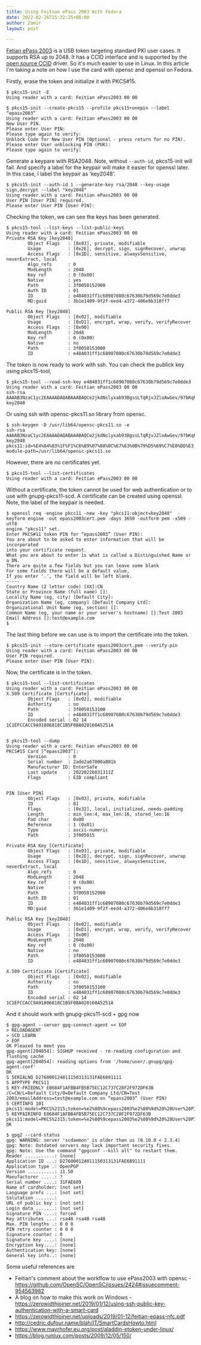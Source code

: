 ```yaml
---
title: Using Feitian ePass 2003 With Fedora
date: 2022-02-26T15:22:25+08:00
author: Zamir
layout: post

---
```


[Fetian ePass 2003](https://web.archive.org/web/20220226072631/https://www.ftsafe.com/Products/PKI/Standard/Specification) is a USB token targeting standard PKI user cases. It supports RSA up to 2048. It has a CCID interface and is supported by the [open source CCID](https://salsa.debian.org/rousseau/CCID/) driver. So it's much easier to use in Linux. In this article I'm taking a note on how I use the card with opensc and openssl on Fedora.

Firstly, erase the token and initialize it with PKCS#15.
```
$ pkcs15-init -E
Using reader with a card: Feitian ePass2003 00 00

$ pkcs15-init --create-pkcs15 --profile pkcs15+onepin --label “epass2003”
Using reader with a card: Feitian ePass2003 00 00
New User PIN.
Please enter User PIN: 
Please type again to verify: 
Unblock Code for New User PIN (Optional - press return for no PIN).
Please enter User unblocking PIN (PUK): 
Please type again to verify: 
```
Generate a keypare with RSA2048. Note, without `--auth-id`, pkcs15-init will fail. And specify a label for the keypair will make it easier for openssl later. In this case, I label the keypair as 'key2048'.

```
$ pkcs15-init --auth-id 1 --generate-key rsa/2048 --key-usage sign,decrypt --label "key2048"
Using reader with a card: Feitian ePass2003 00 00
User PIN [User PIN] required.
Please enter User PIN [User PIN]: 
```

Checking the token, we can see the keys has been generated.

```
$ pkcs15-tool --list-keys --list-public-keys
Using reader with a card: Feitian ePass2003 00 00
Private RSA Key [key2048]
        Object Flags   : [0x03], private, modifiable
        Usage          : [0x2E], decrypt, sign, signRecover, unwrap
        Access Flags   : [0x1D], sensitive, alwaysSensitive, neverExtract, local
        Algo_refs      : 0
        ModLength      : 2048
        Key ref        : 0 (0x00)
        Native         : yes
        Path           : 3f0050152900
        Auth ID        : 01
        ID             : e484031ff1c68907080c67630b79d569c7e0dde3
        MD:guid        : 3b1e1409-9f2f-eed4-a372-406e8b318ff7                                                                                                                                 
                                                                                                                                                                                              
Public RSA Key [key2048]                                                                                                                                                                      
        Object Flags   : [0x02], modifiable                                                                                                                                                   
        Usage          : [0xD1], encrypt, wrap, verify, verifyRecover                                                                                                                         
        Access Flags   : [0x00]                                                                                                                                                               
        ModLength      : 2048                                                                                                                                                                 
        Key ref        : 0 (0x00)                                                                                                                                                             
        Native         : no
        Path           : 3f0050153000
        ID             : e484031ff1c68907080c67630b79d569c7e0dde3
```

The token is now ready to work with ssh. You can check the publick key using pkcs15-tool,

```
$ pkcs15-tool --read-ssh-key e484031ff1c68907080c67630b79d569c7e0dde3
Using reader with a card: Feitian ePass2003 00 00
ssh-rsa AAAAB3NzaC1yc2EAAAADAQABAAABAQCe2jkdNslyxab93BgssLTqRjvJZloAwGev/97bKqhsT5k0rSyn/98Cxk0oT6L84n2wTZ+xAENLJ9M5DJLBVMz2bACVEXqNe0HAAyrDwjfvF5cqKXa4sPkUrb+yq3RrVry9OXMm7I/mHeRUSOFkwvKn1SR4kpEVvjpm896W/KNFOM5JEqK4/A4m28gYOKNcKBUK/gShpfxvbdBszBF2jkzni1a+Btil0oLVv/ha/yOxU3CKzhs8EM42LM449HrXK5uaX/2YDz/wNUDlgR7YaNXkS2E7wauEOfI6ukF9AfUTyU+/f6x32KoN7fbiZLvgicwD8qNeBb7UvVRcb2Jyisxv key2048
```

Or using ssh with opensc-pkcs11.so library from opensc.

```
$ ssh-keygen -D /usr/lib64/opensc-pkcs11.so -e
ssh-rsa AAAAB3NzaC1yc2EAAAADAQABAAABAQCe2jkdNslyxab93BgssLTqRjvJZloAwGev/97bKqhsT5k0rSyn/98Cxk0oT6L84n2wTZ+xAENLJ9M5DJLBVMz2bACVEXqNe0HAAyrDwjfvF5cqKXa4sPkUrb+yq3RrVry9OXMm7I/mHeRUSOFkwvKn1SR4kpEVvjpm896W/KNFOM5JEqK4/A4m28gYOKNcKBUK/gShpfxvbdBszBF2jkzni1a+Btil0oLVv/ha/yOxU3CKzhs8EM42LM449HrXK5uaX/2YDz/wNUDlgR7YaNXkS2E7wauEOfI6ukF9AfUTyU+/f6x32KoN7fbiZLvgicwD8qNeBb7UvVRcb2Jyisxv key2048 pkcs11:id=%E4%84%03%1F%F1%C6%89%07%08%0C%67%63%0B%79%D5%69%C7%E0%DD%E3;object=key2048;token=%E2%80%9Cepass2003%E2%80%9D%20(User%20PIN);manufacturer=EnterSafe?module-path=/usr/lib64/opensc-pkcs11.so

```

However, there are no certificates yet.

```
$ pkcs15-tool --list-certificates
Using reader with a card: Feitian ePass2003 00 00
```

Without a certificate, the token cannot be used for web authentication or to use with gnupg-pkcs11-scd. A certificate can be created using openssl. Note, the label of the keypair is needed.

```
$ openssl req -engine pkcs11 -new -key "pkcs11:object=key2048"  -keyform engine -out epass2003cert.pem -days 3650 -outform pem -x509 -utf8
engine "pkcs11" set.
Enter PKCS#11 token PIN for “epass2003” (User PIN):
You are about to be asked to enter information that will be incorporated
into your certificate request.
What you are about to enter is what is called a Distinguished Name or a DN.
There are quite a few fields but you can leave some blank
For some fields there will be a default value,
If you enter '.', the field will be left blank.
-----
Country Name (2 letter code) [XX]:CN
State or Province Name (full name) []:
Locality Name (eg, city) [Default City]:
Organization Name (eg, company) [Default Company Ltd]:
Organizational Unit Name (eg, section) []:
Common Name (eg, your name or your server's hostname) []:Test 2003
Email Address []:test@example.com
$ 
```

The last thing before we can use is to import the certificate into the token.

```
$ pkcs15-init --store-certificate epass2003cert.pem --verify-pin
Using reader with a card: Feitian ePass2003 00 00
User PIN required.
Please enter User PIN [User PIN]: 
```

Now, the certificate is in the token.
```
$ pkcs15-tool --list-certificates
Using reader with a card: Feitian ePass2003 00 00
X.509 Certificate [Certificate]
        Object Flags   : [0x02], modifiable
        Authority      : no
        Path           : 3f0050153100
        ID             : e484031ff1c68907080c67630b79d569c7e0dde3
        Encoded serial : 02 14 1C1EFCCACC9A91806818C1B5F0BA020160A5251A


$ pkcs15-tool --dump
Using reader with a card: Feitian ePass2003 00 00
PKCS#15 Card [“epass2003”]:
        Version        : 0
        Serial number  : 2ade2a67000a801b
        Manufacturer ID: EnterSafe
        Last update    : 20220226031311Z
        Flags          : EID compliant


PIN [User PIN]
        Object Flags   : [0x03], private, modifiable
        ID             : 01
        Flags          : [0x32], local, initialized, needs-padding
        Length         : min_len:4, max_len:16, stored_len:16
        Pad char       : 0x00
        Reference      : 1 (0x01)
        Type           : ascii-numeric
        Path           : 3f005015

Private RSA Key [Certificate]
        Object Flags   : [0x03], private, modifiable
        Usage          : [0x2E], decrypt, sign, signRecover, unwrap
        Access Flags   : [0x1D], sensitive, alwaysSensitive, neverExtract, local
        Algo_refs      : 0
        ModLength      : 2048
        Key ref        : 0 (0x00)
        Native         : yes
        Path           : 3f0050152900
        Auth ID        : 01
        ID             : e484031ff1c68907080c67630b79d569c7e0dde3
        MD:guid        : 3b1e1409-9f2f-eed4-a372-406e8b318ff7

Public RSA Key [key2048]
        Object Flags   : [0x02], modifiable
        Usage          : [0xD1], encrypt, wrap, verify, verifyRecover
        Access Flags   : [0x00]
        ModLength      : 2048
        Key ref        : 0 (0x00)
        Native         : no
        Path           : 3f0050153000
        ID             : e484031ff1c68907080c67630b79d569c7e0dde3

X.509 Certificate [Certificate]
        Object Flags   : [0x02], modifiable
        Authority      : no
        Path           : 3f0050153100
        ID             : e484031ff1c68907080c67630b79d569c7e0dde3
        Encoded serial : 02 14 1C1EFCCACC9A91806818C1B5F0BA020160A5251A
```

And it should work with gnupg-pkcs11-scd + gpg now

```
$ gpg-agent --server gpg-connect-agent << EOF
> RELOADAGENT
> SCD LEARN
> EOF
OK Pleased to meet you
gpg-agent[204854]: SIGHUP received - re-reading configuration and flushing cache
gpg-agent[204854]: reading options from '/home/user/.gnupg/gpg-agent.conf'
OK
S SERIALNO D276000124011150313131FAE6891111
S APPTYPE PKCS11
S KEY-FRIEDNLY E0684F1AFBB4FB5B75EC12C737C28F2F972DF63B /C=CN/L=Default City/O=Default Company Ltd/CN=Test 2003/emailAddress=test@example.com on “epass2003” (User PIN)
S CERTINFO 101 pkcs11:model=PKCS%2315;token=%e2%80%9cepass2003%e2%80%9d%20%28User%20PIN%29;manufacturer=EnterSafe;serial=2ade2a67000a801b;id=%e4%84%03%1f%f1%c6%89%07%08%0cgc%0by%d5i%c7%e0%dd%e3
S KEYPAIRINFO E0684F1AFBB4FB5B75EC12C737C28F2F972DF63B pkcs11:model=PKCS%2315;token=%e2%80%9cepass2003%e2%80%9d%20%28User%20PIN%29;manufacturer=EnterSafe;serial=2ade2a67000a801b;id=%e4%84%03%1f%f1%c6%89%07%08%0cgc%0by%d5i%c7%e0%dd%e3
OK

$ gpg2 --card-status
gpg: WARNING: server 'scdaemon' is older than us (0.10.0 < 2.3.4)
gpg: Note: Outdated servers may lack important security fixes.
gpg: Note: Use the command "gpgconf --kill all" to restart them.
Reader ...........: [none]
Application ID ...: D276000124011150313131FAE6891111
Application type .: OpenPGP
Version ..........: 11.50
Manufacturer .....: ?
Serial number ....: 31FAE689
Name of cardholder: [not set]
Language prefs ...: [not set]
Salutation .......: 
URL of public key : [not set]
Login data .......: [not set]
Signature PIN ....: forced
Key attributes ...: rsa48 rsa48 rsa48
Max. PIN lengths .: 0 0 0
PIN retry counter : 0 0 0
Signature counter : 0
Signature key ....: [none]
Encryption key....: [none]
Authentication key: [none]
General key info..: [none]
```

Some useful references are

* Feitian's comment about the workflow to use ePass2003 with opensc - https://github.com/OpenSC/OpenSC/issues/2424#issuecomment-954563982
* A blog on how to make this work on Windows - https://zerowidthjoiner.net/2019/01/12/using-ssh-public-key-authentication-with-a-smart-card
* https://zerowidthjoiner.net/uploads/2019/01-12/feitian-epass-nfc.pdf
* http://cedric.dufour.name/blah/IT/SmartCardsHowto.html
* https://www.mayrhofer.eu.org/post/aladdin-etoken-under-linux/
* https://blog.runtux.com/posts/2009/12/05/150/


